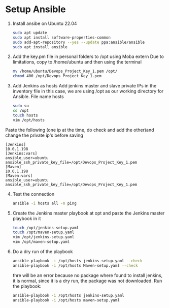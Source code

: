 
# Setup Ansible
1. Install ansibe on Ubuntu 22.04 
   ```sh 
   sudo apt update
   sudo apt install software-properties-common
   sudo add-apt-repository --yes --update ppa:ansible/ansible
   sudo apt install ansible
   ```

2. Add the key.pm file in personal folders to /opt using Moba extern
Due to limitations, copy to /home/ubuntu and then using the terminal
   ```sh
   mv /home/ubuntu/Devops_Project_Key_1.pem /opt/
   chmod 400 /opt/Devops_Project_Key_1.pem
   ```

3. Add Jenkins as hosts 
Add jenkins master and slave private IPs in the inventory file 
in this case, we are using /opt as our working directory for Ansible. 
File name hosts
   ```sh
   sudo su
   cd /opt
   touch hosts
   vim /opt/hosts
   ```

 Paste the following (one ip at the time, do check and add the other)and change the private ip's before saving
   ```
   [Jenkins]
   10.0.1.198
   [Jenkins:vars]
   ansible_user=ubuntu
   ansible_ssh_private_key_file=/opt/Devops_Project_Key_1.pem
   [Maven]
   10.0.1.198
   [Maven:vars]
   ansible_user=ubuntu
   ansible_ssh_private_key_file=/opt/Devops_Project_Key_1.pem
   ```

4. Test the connection 
   ```sh
   ansible -i hosts all -m ping 
   ```
5. Create the Jenkins master playbook at opt and paste the Jenkins master playbook in it
   ```sh
   touch /opt/jenkins-setup.yaml
   touch /opt/maven-setup.yaml 
   vim /opt/jenkins-setup.yaml
   vim /opt/maven-setup.yaml
   ```

6. Do a dry run of the playbook
   ```sh
   ansible-playbook -i /opt/hosts jenkins-setup.yaml --check 
   ansible-playbook -i /opt/hosts Maven-setup.yaml --check
   ```
   thre will be an error because no package where found to install jenkins, it is normal, since it is a dry run, the package was not downloaded.
   Run the playbook:
      ```sh
   ansible-playbook -i /opt/hosts jenkins-setup.yaml
   ansible-playbook -i /opt/hosts maven-setup.yaml
   ```
